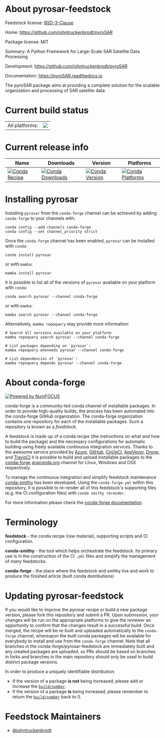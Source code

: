 About pyrosar-feedstock
=======================

Feedstock license: [BSD-3-Clause](https://github.com/conda-forge/pyrosar-feedstock/blob/main/LICENSE.txt)

Home: https://github.com/johntruckenbrodt/pyroSAR

Package license: MIT

Summary: A Python Framework for Large-Scale SAR Satellite Data Processing

Development: https://github.com/johntruckenbrodt/pyroSAR

Documentation: https://pyroSAR.readthedocs.io

The pyroSAR package aims at providing a complete solution for the scalable organization and processing of SAR satellite data.


Current build status
====================


<table><tr><td>All platforms:</td>
    <td>
      <a href="https://dev.azure.com/conda-forge/feedstock-builds/_build/latest?definitionId=9928&branchName=main">
        <img src="https://dev.azure.com/conda-forge/feedstock-builds/_apis/build/status/pyrosar-feedstock?branchName=main">
      </a>
    </td>
  </tr>
</table>

Current release info
====================

| Name | Downloads | Version | Platforms |
| --- | --- | --- | --- |
| [![Conda Recipe](https://img.shields.io/badge/recipe-pyrosar-green.svg)](https://anaconda.org/conda-forge/pyrosar) | [![Conda Downloads](https://img.shields.io/conda/dn/conda-forge/pyrosar.svg)](https://anaconda.org/conda-forge/pyrosar) | [![Conda Version](https://img.shields.io/conda/vn/conda-forge/pyrosar.svg)](https://anaconda.org/conda-forge/pyrosar) | [![Conda Platforms](https://img.shields.io/conda/pn/conda-forge/pyrosar.svg)](https://anaconda.org/conda-forge/pyrosar) |

Installing pyrosar
==================

Installing `pyrosar` from the `conda-forge` channel can be achieved by adding `conda-forge` to your channels with:

```
conda config --add channels conda-forge
conda config --set channel_priority strict
```

Once the `conda-forge` channel has been enabled, `pyrosar` can be installed with `conda`:

```
conda install pyrosar
```

or with `mamba`:

```
mamba install pyrosar
```

It is possible to list all of the versions of `pyrosar` available on your platform with `conda`:

```
conda search pyrosar --channel conda-forge
```

or with `mamba`:

```
mamba search pyrosar --channel conda-forge
```

Alternatively, `mamba repoquery` may provide more information:

```
# Search all versions available on your platform:
mamba repoquery search pyrosar --channel conda-forge

# List packages depending on `pyrosar`:
mamba repoquery whoneeds pyrosar --channel conda-forge

# List dependencies of `pyrosar`:
mamba repoquery depends pyrosar --channel conda-forge
```


About conda-forge
=================

[![Powered by
NumFOCUS](https://img.shields.io/badge/powered%20by-NumFOCUS-orange.svg?style=flat&colorA=E1523D&colorB=007D8A)](https://numfocus.org)

conda-forge is a community-led conda channel of installable packages.
In order to provide high-quality builds, the process has been automated into the
conda-forge GitHub organization. The conda-forge organization contains one repository
for each of the installable packages. Such a repository is known as a *feedstock*.

A feedstock is made up of a conda recipe (the instructions on what and how to build
the package) and the necessary configurations for automatic building using freely
available continuous integration services. Thanks to the awesome service provided by
[Azure](https://azure.microsoft.com/en-us/services/devops/), [GitHub](https://github.com/),
[CircleCI](https://circleci.com/), [AppVeyor](https://www.appveyor.com/),
[Drone](https://cloud.drone.io/welcome), and [TravisCI](https://travis-ci.com/)
it is possible to build and upload installable packages to the
[conda-forge](https://anaconda.org/conda-forge) [anaconda.org](https://anaconda.org/)
channel for Linux, Windows and OSX respectively.

To manage the continuous integration and simplify feedstock maintenance
[conda-smithy](https://github.com/conda-forge/conda-smithy) has been developed.
Using the ``conda-forge.yml`` within this repository, it is possible to re-render all of
this feedstock's supporting files (e.g. the CI configuration files) with ``conda smithy rerender``.

For more information please check the [conda-forge documentation](https://conda-forge.org/docs/).

Terminology
===========

**feedstock** - the conda recipe (raw material), supporting scripts and CI configuration.

**conda-smithy** - the tool which helps orchestrate the feedstock.
                   Its primary use is in the construction of the CI ``.yml`` files
                   and simplify the management of *many* feedstocks.

**conda-forge** - the place where the feedstock and smithy live and work to
                  produce the finished article (built conda distributions)


Updating pyrosar-feedstock
==========================

If you would like to improve the pyrosar recipe or build a new
package version, please fork this repository and submit a PR. Upon submission,
your changes will be run on the appropriate platforms to give the reviewer an
opportunity to confirm that the changes result in a successful build. Once
merged, the recipe will be re-built and uploaded automatically to the
`conda-forge` channel, whereupon the built conda packages will be available for
everybody to install and use from the `conda-forge` channel.
Note that all branches in the conda-forge/pyrosar-feedstock are
immediately built and any created packages are uploaded, so PRs should be based
on branches in forks and branches in the main repository should only be used to
build distinct package versions.

In order to produce a uniquely identifiable distribution:
 * If the version of a package **is not** being increased, please add or increase
   the [``build/number``](https://docs.conda.io/projects/conda-build/en/latest/resources/define-metadata.html#build-number-and-string).
 * If the version of a package **is** being increased, please remember to return
   the [``build/number``](https://docs.conda.io/projects/conda-build/en/latest/resources/define-metadata.html#build-number-and-string)
   back to 0.

Feedstock Maintainers
=====================

* [@johntruckenbrodt](https://github.com/johntruckenbrodt/)

